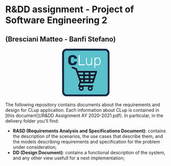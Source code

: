 # R&DD assignment - Project of Software Engineering 2 
## (Bresciani Matteo - Banfi Stefano)

<p align="center">
  <img width="150" height="150" src="src/RASD/images/CLup_logo.png">
</p>

The following repository contains documents about the requirements and design for CLup application. Each information about CLup is contained in 
[this document](/R&DD Assignment AY 2020-2021.pdf).
In particular, in the delivery folder you'll find: 
* **RASD (Requirements Analysis and Specifications Document)**: contains the description of the scenarios, the use cases that describe them, and the models describing requirements and specification for the problem under consideration;
* **DD (Design Document)**: contains a functional description of the system, and any other view usefull for a next implementation;

